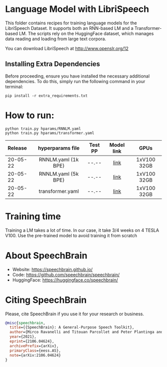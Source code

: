 # Language Model with LibriSpeech
This folder contains recipes for training language models for the LibriSpeech Dataset.
It supports both an RNN-based LM and a Transformer-based LM.
The scripts rely on the HuggingFace dataset, which manages data reading and loading from
large text corpora.

You can download LibriSpeech at http://www.openslr.org/12

## Installing Extra Dependencies

Before proceeding, ensure you have installed the necessary additional dependencies. To do this, simply run the following command in your terminal: 

```
pip install -r extra_requirements.txt
```

# How to run:
```shell
python train.py hparams/RNNLM.yaml
python train.py hparams/transformer.yaml
```

| Release | hyperparams file | Test PP | Model link | GPUs |
| :---     | :---: | :---: | :---: | :---: |
| 20-05-22 | RNNLM.yaml (1k BPE) | --.-- | [link](https://www.dropbox.com/sh/8xpybezuv70ibcg/AAByv2NuNv_ZFXuDdG89-MVPa?dl=0) | 1xV100 32GB |
| 20-05-22 | RNNLM.yaml (5k BPE) | --.-- | [link](https://www.dropbox.com/sh/8462ef441wvava2/AABNfHr07J_0SsdaM1yO5qkxa?dl=0) | 1xV100 32GB |
| 20-05-22 | transformer.yaml | --.-- | [link](https://www.dropbox.com/sh/6uwqlw2tvv3kiy6/AACgvTR5jihyMrugBrpZPFNha?dl=0) | 1xV100 32GB |


# Training time
Training a LM takes a lot of time. In our case, it take 3/4 weeks on 4 TESLA V100. Use the pre-trained model to avoid training it from scratch


# **About SpeechBrain**
- Website: https://speechbrain.github.io/
- Code: https://github.com/speechbrain/speechbrain/
- HuggingFace: https://huggingface.co/speechbrain/


# **Citing SpeechBrain**
Please, cite SpeechBrain if you use it for your research or business.

```bibtex
@misc{speechbrain,
  title={{SpeechBrain}: A General-Purpose Speech Toolkit},
  author={Mirco Ravanelli and Titouan Parcollet and Peter Plantinga and Aku Rouhe and Samuele Cornell and Loren Lugosch and Cem Subakan and Nauman Dawalatabad and Abdelwahab Heba and Jianyuan Zhong and Ju-Chieh Chou and Sung-Lin Yeh and Szu-Wei Fu and Chien-Feng Liao and Elena Rastorgueva and François Grondin and William Aris and Hwidong Na and Yan Gao and Renato De Mori and Yoshua Bengio},
  year={2021},
  eprint={2106.04624},
  archivePrefix={arXiv},
  primaryClass={eess.AS},
  note={arXiv:2106.04624}
}
```
